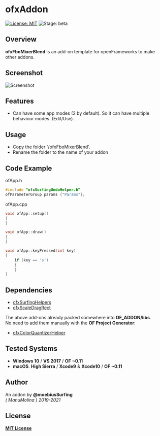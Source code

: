 # ofxAddon
[![License: MIT](https://img.shields.io/badge/License-MIT-yellow.svg)](https://opensource.org/licenses/MIT)
![Stage: beta](https://img.shields.io/badge/-alpha-red)

## Overview
**ofxFboMixerBlend** is an add-on template for openFrameworks to make other addons.

## Screenshot
![Screenshot](docs/Capture.PNG?raw=true "Screenshot")

## Features
- Can have some app modes  (2 by default). So it can have multiple behaviour modes. (Edit/Use).

## Usage
- Copy the folder '/ofxFboMixerBlend'.
- Rename the folder to the name of your addon

## Code Example
ofApp.h
```.cpp
#include "ofxSurfingUndoHelper.h"
ofParameterGroup params {"Params"};
```

ofApp.cpp
```.cpp
void ofApp::setup()
{
}

void ofApp::draw()
{
}

void ofApp::keyPressed(int key)
{
    if (key == 's')
    {
    }
}
```

## Dependencies
* [ofxSurfingHelpers](https://github.com/moebiussurfing/ofxSurfingHelpers)  
* [ofxScaleDragRect](https://github.com/moebiussurfing/ofxScaleDragRect)

The above add-ons already packed somewhere into **OF_ADDON/libs**.  
No need to add them manually with the **OF Project Generator**:  
* [ofxColorQuantizerHelper](https://github.com/moebiussurfing/ofxColorQuantizerHelper)

## Tested Systems
* **Windows 10** / **VS 2017** / **OF ~0.11**
* **macOS**. **High Sierra** / **Xcode9** & **Xcode10** / **OF ~0.11**

## Author
An addon by **@moebiusSurfing**  
*( ManuMolina ) 2019-2021*  

## License
[**MIT License**](https://github.com/LICENSE)